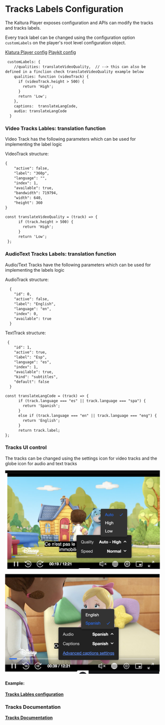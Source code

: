 # Tracks Labels Configuration

The Kaltura Player exposes configuration and APIs can modify the tracks and tracks labels.


Every track label can be changed using the configuration option `customLabels` on the player's root level configuration object.

[Klatura Player config](https://github.com/kaltura/kaltura-player-js/blob/master/docs/configuration.md#configcustomlabels)
[Playkit config](https://github.com/kaltura/playkit-js/blob/master/docs/configuration.md#configcustomlabels)

```
 customLabels: {
    //qualities: translateVideoQuality,  // --> this can also be defined in a finclion check translateVideoQuality example below 
    qualities: function (videoTrack) {
      if (videoTrack.height > 500) {
        return 'High';
      }
      return 'Low';
    },
    captions:  translateLangCode,
    audio: translateLangCode
  }
```


### Video Tracks Lables: translation function

Video Track has the following parameters which can be used for implementing the label logic


VideoTrack structure:

```
{
    "active": false,
    "label": "360p",
    "language": "",
    "index": 1,
    "available": true,
    "bandwidth": 719794,
    "width": 640,
    "height": 360
}
```

```
const translateVideoQuality = (track) => {
      if (track.height > 500) {
        return 'High';
      }
      return 'Low';
 };
``` 
  

### AudioText Tracks Labels: translation function

Audio/Text Tracks have the following parameters which can be used for implementing the labels logic


AudioTrack structure:

```
  {
    "id": 0,
    "active": false,
    "label": "English",
    "language": "en",
    "index": 0,
    "available": true
  }

```

TextTrack structure:

```
 {
    "id": 1,
    "active": true,
    "label": "Esp",
    "language": "es",
    "index": 1,
    "available": true,
    "kind": "subtitles",
    "default": false
  }
```

```
const translateLangCode = (track) => {
      if (track.language === "es" || track.language === "spa") {
        return 'Spanish';
      }
      else if (track.language === "en" || track.language === "eng") {
        return 'English';
      }
      return track.label;
};
```

### Tracks UI control

The tracks can be changed using the settings icon for video tracks and the globe icon for audio and text tracks



![example](./images/tracksLabelsVideo.png)

![example](./images/tracksLabelsAudio.png)



#### Example:

**[Tracks Lables configuration](https://codepen.io/giladna/pen/WNyexqO)**

### Tracks Documentation

**[Tracks Documentation](https://github.com/kaltura/kaltura-player-js/blob/master/docs/managing-tracks.md)**

